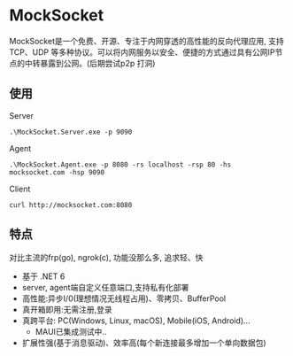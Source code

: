 # MockSocket

MockSocket是一个免费、开源、专注于内网穿透的高性能的反向代理应用, 支持TCP、UDP 等多种协议。可以将内网服务以安全、便捷的方式通过具有公网IP节点的中转暴露到公网。(后期尝试p2p 打洞)

## 使用

Server

`.\MockSocket.Server.exe -p 9090`

Agent

`.\MockSocket.Agent.exe -p 8080 -rs localhost -rsp 80 -hs mocksocket.com -hsp 9090`

Client

`curl http://mocksocket.com:8080`

## 特点

对比主流的frp(go), ngrok(c), 功能没那么多, 追求轻、快

- 基于 .NET 6
- server, agent端自定义任意端口,支持私有化部署
- 高性能:异步I/0(理想情况无线程占用)、零拷贝、BufferPool
- 真开箱即用:无需注册,登录
- 真跨平台: PC(Windows, Linux, macOS), Mobile(iOS, Android)...
  - MAUI已集成测试中..
- 扩展性强(基于消息驱动)、效率高(每个新连接最多增加一个单向数据包)